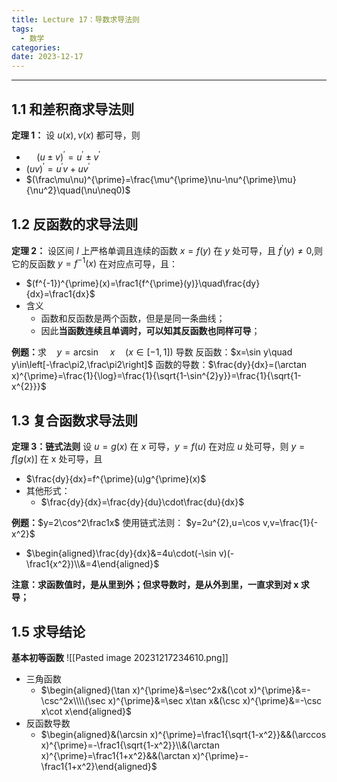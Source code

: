 ```yaml
---
title: Lecture 17：导数求导法则
tags:
  - 数学
categories: 
date: 2023-12-17
---
```

---
## 1.1 和差积商求导法则
**定理 1：**
设 $u(x),\nu(x)$ 都可导，则
+ $\quad(u\pm v)^{\prime}=u^{\prime}\pm v^{\prime}$
+ $(uv)^{\prime}=u^{\prime}v+uv^{\prime}$
+ $(\frac\mu\nu)^{\prime}=\frac{\mu^{\prime}\nu-\nu^{\prime}\mu}{\nu^2}\quad(\nu\neq0)$

## 1.2 反函数的求导法则
**定理 2：**
设区间 $I$ 上严格单调且连续的函数 $x=f(y)$ 在 $y$ 处可导，且 $f^{\prime}(y)\neq0$,则它的反函数 $y=f^{-1}(x)$ 在对应点可导，且：
+ $(f^{-1})^{\prime}(x)=\frac1{f^{\prime}(y)}\quad\frac{dy}{dx}=\frac1{dx}$
+ 含义
	+ 函数和反函数是两个函数，但是是同一条曲线；
	+ 因此**当函数连续且单调时，可以知其反函数也同样可导**；

**例题：**$\text{求}\quad y=\arcsin\quad x\quad(x\in[-1,1])\text{ 导数}$
反函数：$x=\sin y\quad y\in\left[-\frac\pi2,\frac\pi2\right]$
函数的导数：$\frac{dy}{dx}=(\arctan x)^{\prime}=\frac{1}{\log}=\frac{1}{\sqrt{1-\sin^{2}y}}=\frac{1}{\sqrt{1-x^{2}}}$

## 1.3 复合函数求导法则
**定理 3：链式法则**
设 $u=g(x)$ 在 $x$ 可导，$y=f(u)$ 在对应 $u$ 处可导，则 $y=f[g(x)]$ 在 x 处可导，且 
+ $\frac{dy}{dx}=f^{\prime}(u)g^{\prime}(x)$
+ 其他形式：
	+ $\frac{dy}{dx}=\frac{dy}{du}\cdot\frac{du}{dx}$

**例题：**$y=2\cos^2\frac1x$
使用链式法则： $y=2u^{2},u=\cos v,v=\frac{1}{-x^2}$
+ $\begin{aligned}\frac{dy}{dx}&=4u\cdot(-\sin v)(-\frac1{x^2})\\&=4\end{aligned}$

**注意：求函数值时，是从里到外；但求导数时，是从外到里，一直求到对 x 求导；**


## 1.5 求导结论
**基本初等函数**
![[Pasted image 20231217234610.png]]

+ 三角函数
	+ $\begin{aligned}(\tan x)^{\prime}&=\sec^2x&(\cot x)^{\prime}&=-\csc^2x\\\\(\sec x)^{\prime}&=\sec x\tan x&(\csc x)^{\prime}&=-\csc x\cot x\end{aligned}$
+ 反函数导数
	+ $\begin{aligned}&(\arcsin x)^{\prime}=\frac1{\sqrt{1-x^2}}&&(\arccos x)^{\prime}=-\frac1{\sqrt{1-x^2}}\\&(\arctan x)^{\prime}=\frac1{1+x^2}&&(\arctan x)^{\prime}=-\frac1{1+x^2}\end{aligned}$